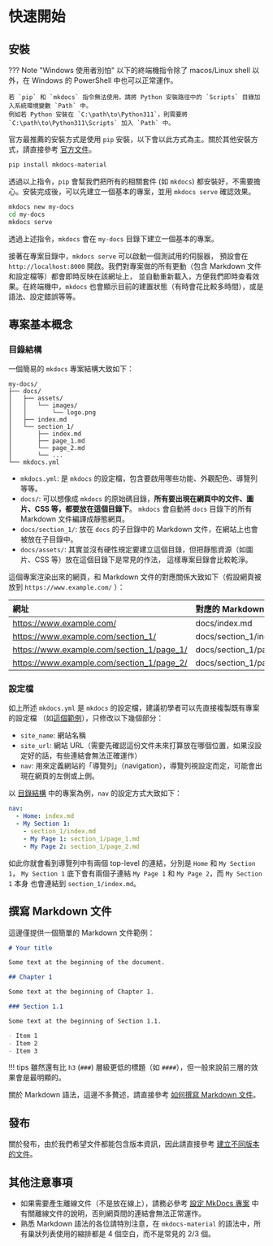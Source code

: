 # 快速開始

## 安裝

??? Note "Windows 使用者別怕"
    以下的終端機指令除了 macos/Linux shell 以外，在 Windows 的 PowerShell 中也可以正常運作。

    若 `pip` 和 `mkdocs` 指令無法使用，請將 Python 安裝路徑中的 `Scripts` 目錄加入系統環境變數 `Path` 中。
    例如若 Python 安裝在 `C:\path\to\Python311`，則需要將 `C:\path\to\Python311\Scripts` 加入 `Path` 中。

官方最推薦的安裝方式是使用 `pip` 安裝，以下會以此方式為主。關於其他安裝方式，請直接參考 [官方文件](https://squidfunk.github.io/mkdocs-material/getting-started/)。

```bash
pip install mkdocs-material
```

透過以上指令，`pip` 會幫我們把所有的相關套件 (如 `mkdocs`) 都安裝好，不需要擔心。安裝完成後，可以先建立一個基本的專案，並用 `mkdocs serve` 確認效果。

```bash
mkdocs new my-docs
cd my-docs
mkdocs serve
```

透過上述指令，`mkdocs` 會在 `my-docs` 目錄下建立一個基本的專案。

接著在專案目錄中，`mkdocs serve` 可以啟動一個測試用的伺服器，
預設會在 `http://localhost:8000` 開啟。我們對專案做的所有更動（包含 Markdown 文件和設定檔等）都會即時反映在該網址上，
並自動重新載入，方便我們即時查看效果。在終端機中，`mkdocs` 也會顯示目前的建置狀態（有時會花比較多時間），或是語法、設定錯誤等等。

## 專案基本概念

### 目錄結構

一個簡易的 `mkdocs` 專案結構大致如下：

```
my-docs/
├── docs/
│   ├── assets/
│   │   └── images/
│   │       └── logo.png
│   ├── index.md
│   └── section_1/
│       ├── index.md
│       ├── page_1.md
│       └── page_2.md
│       └── ...
└── mkdocs.yml
```

- `mkdocs.yml`: 是 `mkdocs` 的設定檔，包含要啟用哪些功能、外觀配色、導覽列等等。
- `docs/`: 可以想像成 `mkdocs` 的原始碼目錄，**所有要出現在網頁中的文件、圖片、CSS 等，都要放在這個目錄下**。
    `mkdocs` 會自動將 `docs` 目錄下的所有 Markdown 文件編譯成靜態網頁。
- `docs/section_1/`: 放在 `docs` 的子目錄中的 Markdown 文件，在網站上也會被放在子目錄中。
- `docs/assets/`: 其實並沒有硬性規定要建立這個目錄，但把靜態資源（如圖片、CSS 等）放在這個目錄下是常見的作法，
    這樣專案目錄會比較乾淨。

這個專案渲染出來的網頁，和 Markdown 文件的對應關係大致如下（假設網頁被放到 `https://www.example.com/` ）：

| 網址                                      | 對應的 Markdown 文件          |
| :---------------------------------------- | :--------------------------- |
| https://www.example.com/                  | docs/index.md                |
| https://www.example.com/section_1/        | docs/section_1/index.md      |
| https://www.example.com/section_1/page_1/ | docs/section_1/page_1.md     |
| https://www.example.com/section_1/page_2/ | docs/section_1/page_2.md     |


### 設定檔

如上所述 `mkdocs.yml` 是 `mkdocs` 的設定檔，建議初學者可以先直接複製既有專案的設定檔
（如[這個範例](https://github.com/avermedia-hanson/some-video-sdk)），只修改以下幾個部分：

- `site_name`: 網站名稱
- `site_url`: 網站 URL（需要先確認這份文件未來打算放在哪個位置，如果沒設定好的話，有些連結會無法正確運作）
- `nav`: 用來定義網站的「導覽列」（navigation），導覽列視設定而定，可能會出現在網頁的左側或上側。

以 [目錄結構](#目錄結構) 中的專案為例，`nav` 的設定方式大致如下：

```yaml
nav:
  - Home: index.md
  - My Section 1:
    - section_1/index.md
    - My Page 1: section_1/page_1.md
    - My Page 2: section_1/page_2.md
```

如此你就會看到導覽列中有兩個 top-level 的連結，分別是 `Home` 和 `My Section 1`，
`My Section 1` 底下會有兩個子連結 `My Page 1` 和 `My Page 2`，而 `My Section 1` 本身
也會連結到 `section_1/index.md`。

## 撰寫 Markdown 文件

這邊僅提供一個簡單的 Markdown 文件範例：

```markdown
# Your title

Some text at the beginning of the document.

## Chapter 1

Some text at the beginning of Chapter 1.

### Section 1.1

Some text at the beginning of Section 1.1.

- Item 1
- Item 2
- Item 3
```

!!! tips
    雖然還有比 `h3` (`###`) 層級更低的標題（如 `####`），但一般來說前三層的效果會是最明顯的。

關於 Markdown 語法，這邊不多贅述，請直接參考 [如何撰寫 Markdown 文件](markdown.md)。

## 發布

關於發布，由於我們希望文件都能包含版本資訊，因此請直接參考 [建立不同版本的文件](versioning.md)。

## 其他注意事項

- 如果需要產生離線文件（不是放在線上），請務必參考 [設定 MkDocs 專案](configuration.md) 中有關離線文件的說明，否則網頁間的連結會無法正常運作。
- 熟悉 Markdown 語法的各位請特別注意，在 `mkdocs-material` 的語法中，所有巢狀列表使用的縮排都是 4 個空白，而不是常見的 2/3 個。
